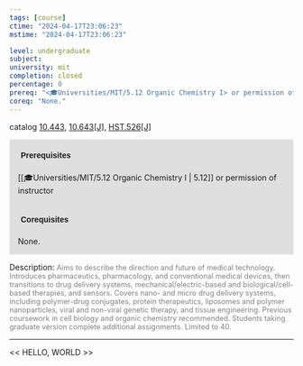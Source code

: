 ```yaml
---
tags: [course]
ctime: "2024-04-17T23:06:23"
mstime: "2024-04-17T23:06:23"

level: undergraduate
subject: 
university: mit
completion: closed
percentage: 0
prereq: "<🎓Universities/MIT/5.12 Organic Chemistry I> or permission of instructor"
coreq: "None."
---
```


catalog [10.443](http://student.mit.edu/catalog/m10a.html#10.443), [10.643[J]](http://student.mit.edu/catalog/m10a.html#10.643), [HST.526[J]](http://student.mit.edu/catalog/mHSTa.html#HST.526)

<span style="display: block; padding: 15px; background-color: rgb(100, 100, 100, 0.2);"><font id="m_prereq376_0" style="display: block; font-family: Arial, sans-serif; font-weight: bold; padding: 5px">Prerequisites</font><br><span id="prereq376_0">[[🎓Universities/MIT/5.12 Organic Chemistry I | 5.12]] or permission of instructor</span></span>
<span style="display: block; padding: 15px; background-color: rgb(100, 100, 100, 0.2);"><font id="m_coreq376_0" style="display: block; font-family: Arial, sans-serif; font-weight: bold; padding: 5px">Corequisites</font><br><span id="coreq376_0">None.</span></span>

<font style="">Description:</font>
<font style="color: grey; font-size: 0.8rem;">Aims to describe the direction and future of medical technology. Introduces pharmaceutics, pharmacology, and conventional medical devices, then transitions to drug delivery systems, mechanical/electric-based and biological/cell-based therapies, and sensors. Covers nano- and micro drug delivery systems, including polymer-drug conjugates, protein therapeutics, liposomes and polymer nanoparticles, viral and non-viral genetic therapy, and tissue engineering. Previous coursework in cell biology and organic chemistry recommended. Students taking graduate version complete additional assignments. Limited to 40.</font>



---

<< HELLO, WORLD >>
